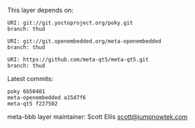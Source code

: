 This layer depends on:

    URI: git://git.yoctoproject.org/poky.git
    branch: thud

    URI: git://git.openembedded.org/meta-openembedded
    branch: thud

    URI: https://github.com/meta-qt5/meta-qt5.git
    branch: thud

Latest commits:

    poky 6b50401
    meta-openembedded a15d7f6
    meta-qt5 f227502


meta-bbb layer maintainer: Scott Ellis <scott@jumpnowtek.com>
